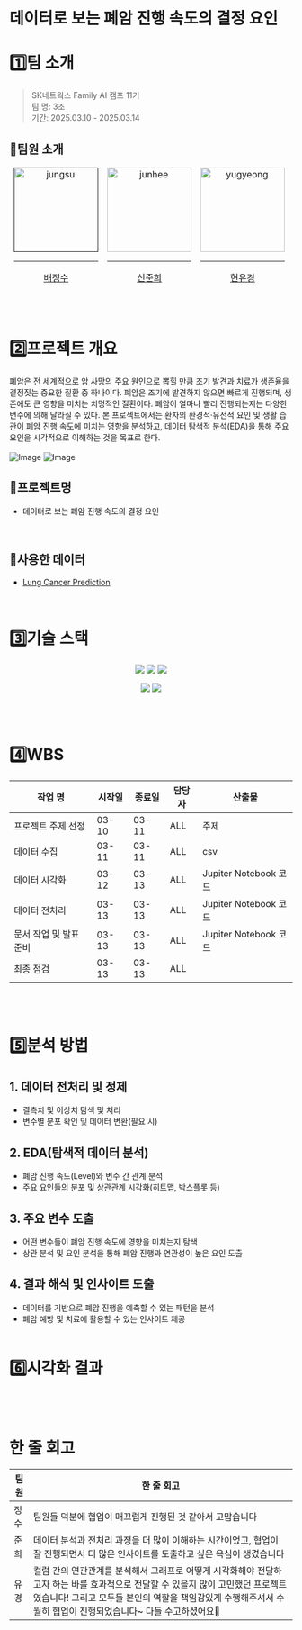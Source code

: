 # 데이터로 보는 폐암 진행 속도의 결정 요인

# 1️⃣팀 소개
> SK네트웍스 Family AI 캠프 11기  <br/>
> 팀 명: 3조 <br/>
> 기간: 2025.03.10 - 2025.03.14<br/>

## 👤팀원 소개

<table>
  <thead>
    <td align="center">
      <a href="">
        <img src="https://github.com/user-attachments/assets/a28f14f0-2e04-4bb9-be4f-2fe81924e523" height="150" width="150" alt="jungsu"/><br /><hr/>
        배정수
      </a><br />
    </td>
    <td align="center">
      <a href="https://github.com/HybuKimo">
        <img src="https://github.com/HybuKimo.png" width="150" alt="junhee"/><br /><hr/>
        신준희
      </a><br />
    </td>
    <td align="center">
      <a href="https://github.com/yugyeongh">
        <img src="https://github.com/yugyeongh.png" width="150" alt="yugyeong"/><br /><hr/>
        현유경
      </a><br />
    </td>
  </thead>
</table>

<br/><br/>

# 2️⃣프로젝트 개요
폐암은 전 세계적으로 암 사망의 주요 원인으로 뽑힐 만큼 조기 발견과 치료가 생존율을 결정짓는 중요한 질환 중 하나이다. 폐암은 조기에 발견하지 않으면 빠르게 진행되며, 생존에도 큰 영향을 미치는 치명적인 질환이다. 폐암이 얼마나 빨리 진행되는지는 다양한 변수에 의해 달라질 수 있다. 본 프로젝트에서는 환자의 환경적·유전적 요인 및 생활 습관이 폐암 진행 속도에 미치는 영향을 분석하고, 데이터 탐색적 분석(EDA)을 통해 주요 요인을 시각적으로 이해하는 것을 목표로 한다.
<br/>
<br/>
![Image](https://github.com/user-attachments/assets/2b475128-f22e-45dc-9017-f8018296c489)
![Image](https://github.com/user-attachments/assets/2b991392-3030-4353-8ef6-e28dc7ff6ade)
## 🚀프로젝트명
- 데이터로 보는 폐암 진행 속도의 결정 요인
<br/>

## 📂사용한 데이터
-  [Lung Cancer Prediction](https://www.kaggle.com/datasets/thedevastator/cancer-patients-and-air-pollution-a-new-link/data?status=pending&suggestionBundleId=178)
<br/>

# 3️⃣기술 스택
<p align="center">
  <img src="https://img.shields.io/badge/Python-3776AB?style=for-the-badge&logo=Python&logoColor=white">
  <img src="https://img.shields.io/badge/Visual%20Studio%20Code-0078d7.svg?style=for-the-badge&logo=vscode&logoColor=white">
  <img src="https://img.shields.io/badge/numpy-%235865F2.svg?style=for-the-badge&logo=numpy&logoColor=white">
</p>
<p align="center">
  <img src="https://img.shields.io/badge/pandas-%23000000.svg?style=for-the-badge&logo=pandas&logoColor=white">
  <img src="https://img.shields.io/badge/Matplotlib-%23ffffff.svg?style=for-the-badge&logo=Matplotlib&logoColor=black">
</p>
<br/><br/>

# 4️⃣WBS
| 작업 명                | 시작일 | 종료일 | 담당자         | 산출물        |
|-------------------------|-------|-------|-----------------|---------------|
| 프로젝트 주제 선정       | 03-10 | 03-11 | ALL             | 주제          | 
| 데이터 수집              | 03-11 | 03-11 | ALL             | csv           | 
| 데이터 시각화            | 03-12 | 03-13 | ALL             | Jupiter Notebook 코드   | 
| 데이터 전처리            | 03-13 | 03-13 | ALL             | Jupiter Notebook 코드     | 
| 문서 작업 및 발표 준비   | 03-13 | 03-13 | ALL             | Jupiter Notebook 코드     | 
| 최종 점검                | 03-13 | 03-13 | ALL             |               | 

<br/><br/>

# 5️⃣분석 방법
## 1. 데이터 전처리 및 정제
- 결측치 및 이상치 탐색 및 처리
- 변수별 분포 확인 및 데이터 변환(필요 시)

## 2. EDA(탐색적 데이터 분석)
- 폐암 진행 속도(Level)와 변수 간 관계 분석
- 주요 요인들의 분포 및 상관관계 시각화(히트맵, 박스플롯 등)

## 3. 주요 변수 도출
- 어떤 변수들이 폐암 진행 속도에 영향을 미치는지 탐색
- 상관 분석 및 요인 분석을 통해 폐암 진행과 연관성이 높은 요인 도출

## 4. 결과 해석 및 인사이트 도출
- 데이터를 기반으로 폐암 진행을 예측할 수 있는 패턴을 분석
- 폐암 예방 및 치료에 활용할 수 있는 인사이트 제공
<br/><br/>

# 6️⃣시각화 결과

<br/><br/>

# 한 줄 회고
| 팀원  | 한 줄 회고                 |
|-------|----------------------------|
| 정수  | 팀원들 덕분에 협업이 매끄럽게 진행된 것 같아서 고맙습니다 |
| 준희  | 데이터 분석과 전처리 과정을 더 많이 이해하는 시간이었고, 협업이 잘 진행되면서 더 많은 인사이트를 도출하고 싶은 욕심이 생겼습니다 |
| 유경  | 컬럼 간의 연관관계를 분석해서 그래프로 어떻게 시각화해야 전달하고자 하는 바를 효과적으로 전달할 수 있을지 많이 고민했던 프로젝트였습니다! 그리고 모두들 본인의 역할을 책임감있게 수행해주셔서 수월히 협업이 진행되었습니다~ 다들 수고하셨어요🤩 |
